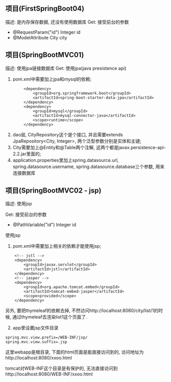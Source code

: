 ## 项目(FirstSpringBoot04)
描述: 是内存保存数据, 还没有使用数据库
Get: 接受前台的参数

* @RequestParam("id") Integer id
* @ModelAttribute City city

## 项目(SpringBootMVC01)
描述: 使用jpa链接数据库
Get: 使用jpa(java presistence api)

1. pom.xml中需要加上jpa和mysql的依赖;

```
		<dependency>
			<groupId>org.springframework.boot</groupId>
			<artifactId>spring-boot-starter-data-jpa</artifactId>
		</dependency>
		<dependency>
			<groupId>mysql</groupId>
			<artifactId>mysql-connector-java</artifactId>
			<scope>runtime</scope>
		</dependency>
```

2. dao层, CityRepository这个是个接口, 并且需要extends JpaRepository<City, Integer>, 两个泛型参数分别是实体和主键;
3. City需要加上@Entity和@Table两个注解, 这两个都是javax.persistence-api-2.2.jar里面的;
4. application.properties里加上spring.datasource.url, spring.datasource.username, spring.datasource.database三个参数, 用来连接数据库

## 项目(SpringBootMVC02 - jsp)

描述: 使用jsp

Get: 接受前台的参数

* @PathVariable("id") Integer id



使用jsp

1. pom.xml中需要加上相关的依赖才能使用jsp;

```
	<!-- jstl -->
	<dependency>
		<groupId>javax.servlet</groupId>
		<artifactId>jstl</artifactId>
	</dependency>
	<!-- jasper -->
	<dependency>
		<groupId>org.apache.tomcat.embed</groupId>
		<artifactId>tomcat-embed-jasper</artifactId>
		<scope>provided</scope>
	</dependency>
```

另外, 要把thymeleaf的依赖去掉, 不然访问http://localhost:8080/city/list/1的时候, 通过thymeleaf去渲染list1这个页面了.

2. app里设置jsp文件目录

```
spring.mvc.view.prefix=/WEB-INF/jsp/
spring.mvc.view.suffix=.jsp
```

这里webapp是根目录, 下面的html页面是能直接访问到的, 访问地址为http://localhost:8080/xxoo.html

tomcat对WEB-INF这个目录是有保护的, 无法直接访问到http://localhost:8080/WEB-INF/xxoo.html